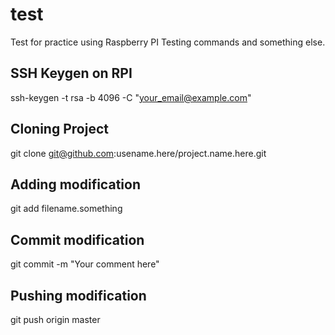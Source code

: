# test
Test for practice using Raspberry PI
Testing commands and something else.

SSH Keygen on RPI
----------------------------------------------------
ssh-keygen -t rsa -b 4096 -C "your_email@example.com"


Cloning Project
----------------------------------------------------
git clone git@github.com:usename.here/project.name.here.git


Adding modification
----------------------------------------------------
git add filename.something


Commit modification
----------------------------------------------------
git commit -m "Your comment here"


Pushing modification
----------------------------------------------------
git push origin master

